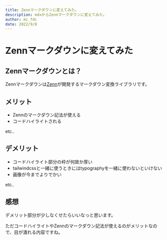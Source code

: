 ```yaml
---
title: Zennマークダウンに変えてみた。
description: mdxからZennマークダウンに変えてみた。
author: mc_fdc
date: 2022/9/8
---
```


# Zennマークダウンに変えてみた

## Zennマークダウンとは？

Zennマークダウンは[Zenn](https://zenn.dev)が開発するマークダウン変換ライブラリです。

## メリット

* Zennのマークダウン記法が使える
* コードハイライトされる

etc..

## デメリット

* コードハイライト部分の枠が何故か厚い
* tailwindcssと一緒に使うときにはtypographyを一緒に使わないといけない
* 画像が今までよりでかい

etc..

## 感想

デメリット部分が少しなくせたらいいなっと思います。

ただコードハイライトやZennのマークダウン記法が使えるのがメリットなので、目が潰れる内容ですね。
